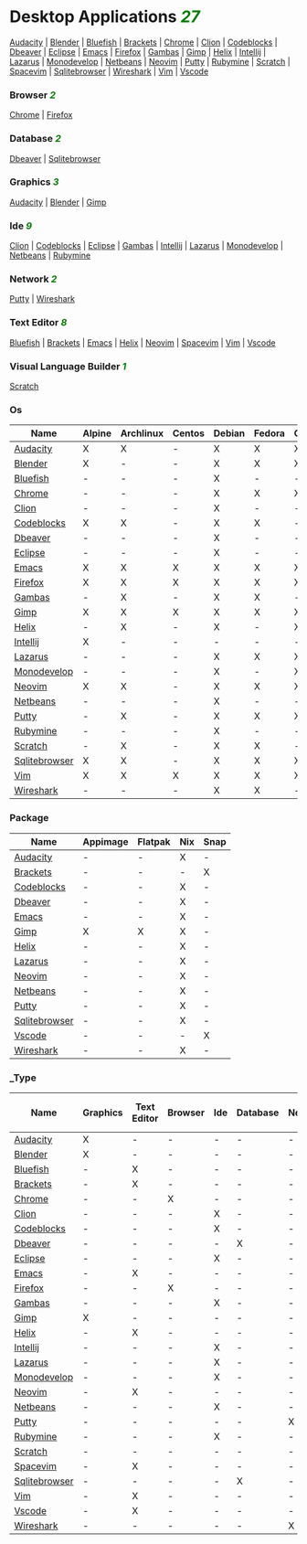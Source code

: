 # Desktop Applications <i style='color:green;'>27</i>
[Audacity](https://github.com/bearddan2000?tab=repositories&q=audacity&type=&language=&sort=) | [Blender](https://github.com/bearddan2000?tab=repositories&q=blender&type=&language=&sort=) | [Bluefish](https://github.com/bearddan2000?tab=repositories&q=bluefish&type=&language=&sort=) | [Brackets](https://github.com/bearddan2000?tab=repositories&q=brackets&type=&language=&sort=) | [Chrome](https://github.com/bearddan2000?tab=repositories&q=chrome&type=&language=&sort=) | [Clion](https://github.com/bearddan2000?tab=repositories&q=clion&type=&language=&sort=) | [Codeblocks](https://github.com/bearddan2000?tab=repositories&q=codeblocks&type=&language=&sort=) | [Dbeaver](https://github.com/bearddan2000?tab=repositories&q=dbeaver&type=&language=&sort=) | [Eclipse](https://github.com/bearddan2000?tab=repositories&q=eclipse&type=&language=&sort=) | [Emacs](https://github.com/bearddan2000?tab=repositories&q=emacs&type=&language=&sort=) | [Firefox](https://github.com/bearddan2000?tab=repositories&q=firefox&type=&language=&sort=) | [Gambas](https://github.com/bearddan2000?tab=repositories&q=gambas&type=&language=&sort=) | [Gimp](https://github.com/bearddan2000?tab=repositories&q=gimp&type=&language=&sort=) | [Helix](https://github.com/bearddan2000?tab=repositories&q=helix&type=&language=&sort=) | [Intellij](https://github.com/bearddan2000?tab=repositories&q=intellij&type=&language=&sort=) | [Lazarus](https://github.com/bearddan2000?tab=repositories&q=lazarus&type=&language=&sort=) | [Monodevelop](https://github.com/bearddan2000?tab=repositories&q=monodevelop&type=&language=&sort=) | [Netbeans](https://github.com/bearddan2000?tab=repositories&q=netbeans&type=&language=&sort=) | [Neovim](https://github.com/bearddan2000?tab=repositories&q=neovim&type=&language=&sort=) | [Putty](https://github.com/bearddan2000?tab=repositories&q=putty&type=&language=&sort=) | [Rubymine](https://github.com/bearddan2000?tab=repositories&q=rubymine&type=&language=&sort=) | [Scratch](https://github.com/bearddan2000?tab=repositories&q=scratch&type=&language=&sort=) | [Spacevim](https://github.com/bearddan2000?tab=repositories&q=spacevim&type=&language=&sort=) | [Sqlitebrowser](https://github.com/bearddan2000?tab=repositories&q=sqlitebrowser&type=&language=&sort=) | [Wireshark](https://github.com/bearddan2000?tab=repositories&q=wireshark&type=&language=&sort=) | [Vim](https://github.com/bearddan2000?tab=repositories&q=vim&type=&language=&sort=) | [Vscode](https://github.com/bearddan2000?tab=repositories&q=vscode&type=&language=&sort=)
### Browser <i style='color:green;'>2</i>
[Chrome](https://github.com/bearddan2000?tab=repositories&q=chrome&type=&language=&sort=) | [Firefox](https://github.com/bearddan2000?tab=repositories&q=firefox&type=&language=&sort=)
### Database <i style='color:green;'>2</i>
[Dbeaver](https://github.com/bearddan2000?tab=repositories&q=dbeaver&type=&language=&sort=) | [Sqlitebrowser](https://github.com/bearddan2000?tab=repositories&q=sqlitebrowser&type=&language=&sort=)
### Graphics <i style='color:green;'>3</i>
[Audacity](https://github.com/bearddan2000?tab=repositories&q=audacity&type=&language=&sort=) | [Blender](https://github.com/bearddan2000?tab=repositories&q=blender&type=&language=&sort=) | [Gimp](https://github.com/bearddan2000?tab=repositories&q=gimp&type=&language=&sort=)
### Ide <i style='color:green;'>9</i>
[Clion](https://github.com/bearddan2000?tab=repositories&q=clion&type=&language=&sort=) | [Codeblocks](https://github.com/bearddan2000?tab=repositories&q=codeblocks&type=&language=&sort=) | [Eclipse](https://github.com/bearddan2000?tab=repositories&q=eclipse&type=&language=&sort=) | [Gambas](https://github.com/bearddan2000?tab=repositories&q=gambas&type=&language=&sort=) | [Intellij](https://github.com/bearddan2000?tab=repositories&q=intellij&type=&language=&sort=) | [Lazarus](https://github.com/bearddan2000?tab=repositories&q=lazarus&type=&language=&sort=) | [Monodevelop](https://github.com/bearddan2000?tab=repositories&q=monodevelop&type=&language=&sort=) | [Netbeans](https://github.com/bearddan2000?tab=repositories&q=netbeans&type=&language=&sort=) | [Rubymine](https://github.com/bearddan2000?tab=repositories&q=rubymine&type=&language=&sort=)
### Network <i style='color:green;'>2</i>
[Putty](https://github.com/bearddan2000?tab=repositories&q=putty&type=&language=&sort=) | [Wireshark](https://github.com/bearddan2000?tab=repositories&q=wireshark&type=&language=&sort=)
### Text Editor <i style='color:green;'>8</i>
[Bluefish](https://github.com/bearddan2000?tab=repositories&q=bluefish&type=&language=&sort=) | [Brackets](https://github.com/bearddan2000?tab=repositories&q=brackets&type=&language=&sort=) | [Emacs](https://github.com/bearddan2000?tab=repositories&q=emacs&type=&language=&sort=) | [Helix](https://github.com/bearddan2000?tab=repositories&q=helix&type=&language=&sort=) | [Neovim](https://github.com/bearddan2000?tab=repositories&q=neovim&type=&language=&sort=) | [Spacevim](https://github.com/bearddan2000?tab=repositories&q=spacevim&type=&language=&sort=) | [Vim](https://github.com/bearddan2000?tab=repositories&q=vim&type=&language=&sort=) | [Vscode](https://github.com/bearddan2000?tab=repositories&q=vscode&type=&language=&sort=)
### Visual Language Builder <i style='color:green;'>1</i>
[Scratch](https://github.com/bearddan2000?tab=repositories&q=scratch&type=&language=&sort=)
### Os
Name | Alpine | Archlinux | Centos | Debian | Fedora | Opensuse | Ubuntu
---- | ------ | --------- | ------ | ------ | ------ | -------- | ------
[Audacity](https://github.com/bearddan2000?tab=repositories&q=audacity&type=&language=&sort=) | X | X | - | X | X | X | X
[Blender](https://github.com/bearddan2000?tab=repositories&q=blender&type=&language=&sort=) | X | - | - | X | X | X | X
[Bluefish](https://github.com/bearddan2000?tab=repositories&q=bluefish&type=&language=&sort=) | - | - | - | X | - | - | X
[Chrome](https://github.com/bearddan2000?tab=repositories&q=chrome&type=&language=&sort=) | - | - | - | X | X | X | X
[Clion](https://github.com/bearddan2000?tab=repositories&q=clion&type=&language=&sort=) | - | - | - | X | - | - | X
[Codeblocks](https://github.com/bearddan2000?tab=repositories&q=codeblocks&type=&language=&sort=) | X | X | - | X | X | - | X
[Dbeaver](https://github.com/bearddan2000?tab=repositories&q=dbeaver&type=&language=&sort=) | - | - | - | X | - | - | X
[Eclipse](https://github.com/bearddan2000?tab=repositories&q=eclipse&type=&language=&sort=) | - | - | - | X | - | - | X
[Emacs](https://github.com/bearddan2000?tab=repositories&q=emacs&type=&language=&sort=) | X | X | X | X | X | X | X
[Firefox](https://github.com/bearddan2000?tab=repositories&q=firefox&type=&language=&sort=) | X | X | X | X | X | X | X
[Gambas](https://github.com/bearddan2000?tab=repositories&q=gambas&type=&language=&sort=) | - | X | - | X | X | - | X
[Gimp](https://github.com/bearddan2000?tab=repositories&q=gimp&type=&language=&sort=) | X | X | X | X | X | X | X
[Helix](https://github.com/bearddan2000?tab=repositories&q=helix&type=&language=&sort=) | - | X | - | X | - | X | X
[Intellij](https://github.com/bearddan2000?tab=repositories&q=intellij&type=&language=&sort=) | X | - | - | - | - | - | X
[Lazarus](https://github.com/bearddan2000?tab=repositories&q=lazarus&type=&language=&sort=) | - | - | - | X | X | X | X
[Monodevelop](https://github.com/bearddan2000?tab=repositories&q=monodevelop&type=&language=&sort=) | - | - | - | X | - | X | X
[Neovim](https://github.com/bearddan2000?tab=repositories&q=neovim&type=&language=&sort=) | X | X | - | X | X | X | X
[Netbeans](https://github.com/bearddan2000?tab=repositories&q=netbeans&type=&language=&sort=) | - | - | - | X | - | - | X
[Putty](https://github.com/bearddan2000?tab=repositories&q=putty&type=&language=&sort=) | - | X | - | X | X | X | X
[Rubymine](https://github.com/bearddan2000?tab=repositories&q=rubymine&type=&language=&sort=) | - | - | - | X | - | - | X
[Scratch](https://github.com/bearddan2000?tab=repositories&q=scratch&type=&language=&sort=) | - | X | - | X | X | - | X
[Sqlitebrowser](https://github.com/bearddan2000?tab=repositories&q=sqlitebrowser&type=&language=&sort=) | X | X | - | X | X | X | X
[Vim](https://github.com/bearddan2000?tab=repositories&q=vim&type=&language=&sort=) | X | X | X | X | X | X | X
[Wireshark](https://github.com/bearddan2000?tab=repositories&q=wireshark&type=&language=&sort=) | - | - | - | X | X | - | X
### Package
Name | Appimage | Flatpak | Nix | Snap
---- | -------- | ------- | --- | ----
[Audacity](https://github.com/bearddan2000?tab=repositories&q=audacity&type=&language=&sort=) | - | - | X | -
[Brackets](https://github.com/bearddan2000?tab=repositories&q=brackets&type=&language=&sort=) | - | - | - | X
[Codeblocks](https://github.com/bearddan2000?tab=repositories&q=codeblocks&type=&language=&sort=) | - | - | X | -
[Dbeaver](https://github.com/bearddan2000?tab=repositories&q=dbeaver&type=&language=&sort=) | - | - | X | -
[Emacs](https://github.com/bearddan2000?tab=repositories&q=emacs&type=&language=&sort=) | - | - | X | -
[Gimp](https://github.com/bearddan2000?tab=repositories&q=gimp&type=&language=&sort=) | X | X | X | -
[Helix](https://github.com/bearddan2000?tab=repositories&q=helix&type=&language=&sort=) | - | - | X | -
[Lazarus](https://github.com/bearddan2000?tab=repositories&q=lazarus&type=&language=&sort=) | - | - | X | -
[Neovim](https://github.com/bearddan2000?tab=repositories&q=neovim&type=&language=&sort=) | - | - | X | -
[Netbeans](https://github.com/bearddan2000?tab=repositories&q=netbeans&type=&language=&sort=) | - | - | X | -
[Putty](https://github.com/bearddan2000?tab=repositories&q=putty&type=&language=&sort=) | - | - | X | -
[Sqlitebrowser](https://github.com/bearddan2000?tab=repositories&q=sqlitebrowser&type=&language=&sort=) | - | - | X | -
[Vscode](https://github.com/bearddan2000?tab=repositories&q=vscode&type=&language=&sort=) | - | - | - | X
[Wireshark](https://github.com/bearddan2000?tab=repositories&q=wireshark&type=&language=&sort=) | - | - | X | -
### _Type
Name | Graphics | Text Editor | Browser | Ide | Database | Network | Visual Language Builder
---- | -------- | ----------- | ------- | --- | -------- | ------- | -----------------------
[Audacity](https://github.com/bearddan2000?tab=repositories&q=audacity&type=&language=&sort=) | X | - | - | - | - | - | -
[Blender](https://github.com/bearddan2000?tab=repositories&q=blender&type=&language=&sort=) | X | - | - | - | - | - | -
[Bluefish](https://github.com/bearddan2000?tab=repositories&q=bluefish&type=&language=&sort=) | - | X | - | - | - | - | -
[Brackets](https://github.com/bearddan2000?tab=repositories&q=brackets&type=&language=&sort=) | - | X | - | - | - | - | -
[Chrome](https://github.com/bearddan2000?tab=repositories&q=chrome&type=&language=&sort=) | - | - | X | - | - | - | -
[Clion](https://github.com/bearddan2000?tab=repositories&q=clion&type=&language=&sort=) | - | - | - | X | - | - | -
[Codeblocks](https://github.com/bearddan2000?tab=repositories&q=codeblocks&type=&language=&sort=) | - | - | - | X | - | - | -
[Dbeaver](https://github.com/bearddan2000?tab=repositories&q=dbeaver&type=&language=&sort=) | - | - | - | - | X | - | -
[Eclipse](https://github.com/bearddan2000?tab=repositories&q=eclipse&type=&language=&sort=) | - | - | - | X | - | - | -
[Emacs](https://github.com/bearddan2000?tab=repositories&q=emacs&type=&language=&sort=) | - | X | - | - | - | - | -
[Firefox](https://github.com/bearddan2000?tab=repositories&q=firefox&type=&language=&sort=) | - | - | X | - | - | - | -
[Gambas](https://github.com/bearddan2000?tab=repositories&q=gambas&type=&language=&sort=) | - | - | - | X | - | - | -
[Gimp](https://github.com/bearddan2000?tab=repositories&q=gimp&type=&language=&sort=) | X | - | - | - | - | - | -
[Helix](https://github.com/bearddan2000?tab=repositories&q=helix&type=&language=&sort=) | - | X | - | - | - | - | -
[Intellij](https://github.com/bearddan2000?tab=repositories&q=intellij&type=&language=&sort=) | - | - | - | X | - | - | -
[Lazarus](https://github.com/bearddan2000?tab=repositories&q=lazarus&type=&language=&sort=) | - | - | - | X | - | - | -
[Monodevelop](https://github.com/bearddan2000?tab=repositories&q=monodevelop&type=&language=&sort=) | - | - | - | X | - | - | -
[Neovim](https://github.com/bearddan2000?tab=repositories&q=neovim&type=&language=&sort=) | - | X | - | - | - | - | -
[Netbeans](https://github.com/bearddan2000?tab=repositories&q=netbeans&type=&language=&sort=) | - | - | - | X | - | - | -
[Putty](https://github.com/bearddan2000?tab=repositories&q=putty&type=&language=&sort=) | - | - | - | - | - | X | -
[Rubymine](https://github.com/bearddan2000?tab=repositories&q=rubymine&type=&language=&sort=) | - | - | - | X | - | - | -
[Scratch](https://github.com/bearddan2000?tab=repositories&q=scratch&type=&language=&sort=) | - | - | - | - | - | - | X
[Spacevim](https://github.com/bearddan2000?tab=repositories&q=spacevim&type=&language=&sort=) | - | X | - | - | - | - | -
[Sqlitebrowser](https://github.com/bearddan2000?tab=repositories&q=sqlitebrowser&type=&language=&sort=) | - | - | - | - | X | - | -
[Vim](https://github.com/bearddan2000?tab=repositories&q=vim&type=&language=&sort=) | - | X | - | - | - | - | -
[Vscode](https://github.com/bearddan2000?tab=repositories&q=vscode&type=&language=&sort=) | - | X | - | - | - | - | -
[Wireshark](https://github.com/bearddan2000?tab=repositories&q=wireshark&type=&language=&sort=) | - | - | - | - | - | X | -